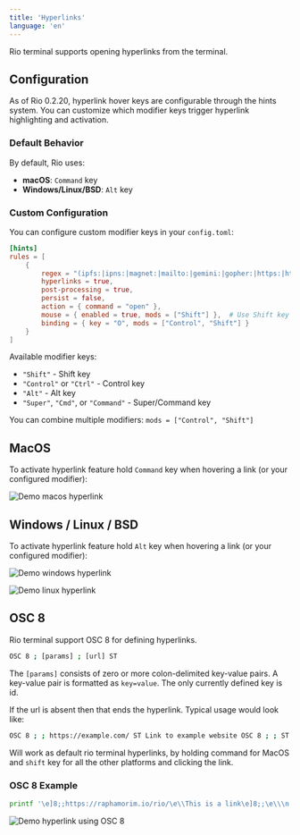 ```yaml
---
title: 'Hyperlinks'
language: 'en'
---
```


Rio terminal supports opening hyperlinks from the terminal.

## Configuration

As of Rio 0.2.20, hyperlink hover keys are configurable through the hints system. You can customize which modifier keys trigger hyperlink highlighting and activation.

### Default Behavior

By default, Rio uses:
- **macOS**: `Command` key
- **Windows/Linux/BSD**: `Alt` key

### Custom Configuration

You can configure custom modifier keys in your `config.toml`:

```toml
[hints]
rules = [
    {
        regex = "(ipfs:|ipns:|magnet:|mailto:|gemini:|gopher:|https:|http:|news:|file:|git:|ssh:|ftp:)[^\u0000-\u001F\u007F-\u009F<>\"\\s{-}\\^⟨⟩`]+",
        hyperlinks = true,
        post-processing = true,
        persist = false,
        action = { command = "open" },
        mouse = { enabled = true, mods = ["Shift"] },  # Use Shift key instead
        binding = { key = "O", mods = ["Control", "Shift"] }
    }
]
```

Available modifier keys:
- `"Shift"` - Shift key
- `"Control"` or `"Ctrl"` - Control key  
- `"Alt"` - Alt key
- `"Super"`, `"Cmd"`, or `"Command"` - Super/Command key

You can combine multiple modifiers: `mods = ["Control", "Shift"]`

## MacOS

To activate hyperlink feature hold `Command` key when hovering a link (or your configured modifier):

![Demo macos hyperlink](/assets/features/demo-hyperlink-macos.gif)

## Windows / Linux / BSD

To activate hyperlink feature hold `Alt` key when hovering a link (or your configured modifier):

![Demo windows hyperlink](/assets/features/demo-hyperlink-windows.png)

![Demo linux hyperlink](/assets/features/demo-hyperlink-linux.png)

## OSC 8

Rio terminal support OSC 8 for defining hyperlinks.

```bash
OSC 8 ; [params] ; [url] ST
```

The `[params]` consists of zero or more colon-delimited key-value pairs. A key-value pair is formatted as `key=value`. The only currently defined key is id.

If the url is absent then that ends the hyperlink. Typical usage would look like:

```bash
OSC 8 ; ; https://example.com/ ST Link to example website OSC 8 ; ; ST
```

Will work as default rio terminal hyperlinks, by holding command for MacOS and `shift` key for all the other platforms and clicking the link.

### OSC 8 Example

```bash
printf '\e]8;;https://raphamorim.io/rio/\e\\This is a link\e]8;;\e\\\n'
```

![Demo hyperlink using OSC 8](/assets/features/demo-hyperlink-osc-8.png)
